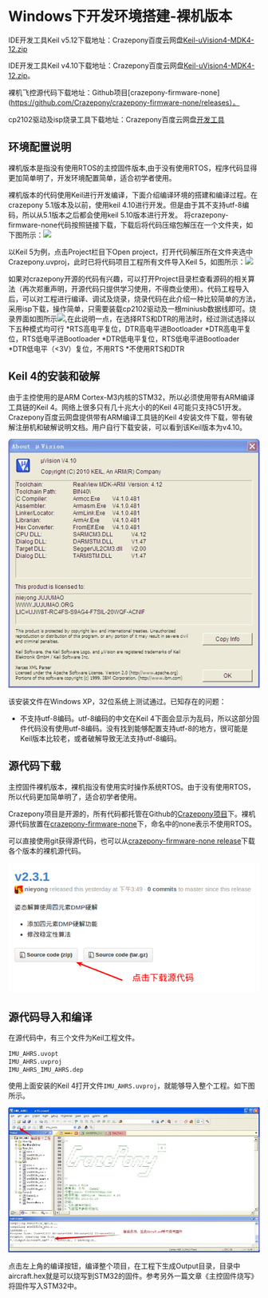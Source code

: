 
#  Windows下开发环境搭建-裸机版本

IDE开发工具Keil v5.12下载地址：Crazepony百度云网盘[Keil-uVision4-MDK4-12.zip]()

IDE开发工具Keil v4.10下载地址：Crazepony百度云网盘[Keil-uVision4-MDK4-12.zip]()。

裸机飞控源代码下载地址：Github项目[crazepony-firmware-none](https://github.com/Crazepony/crazepony-firmware-none/releases）。

cp2102驱动及isp烧录工具下载地址：Crazepony百度云网盘[开发工具](http://pan.baidu.com/s/1eQ1kfPw#path=%252F)
                                 

## 环境配置说明
裸机版本是指没有使用RTOS的主控固件版本,由于没有使用RTOS，程序代码显得更加简单明了，开发环境配置简单，适合初学者使用。

裸机版本的代码使用Keil进行开发编译，下面介绍编译环境的搭建和编译过程。在crazepony 5.1版本及以前，使用keil 4.10进行开发。但是由于其不支持utf-8编码，所以从5.1版本之后都会使用keil 5.10版本进行开发。
  将crazepony-firmware-none代码按照链接下载，下载后将代码压缩包解压在一个文件夹，如下图所示：![](打开源码.png)
  
  以Keil 5为例，点击Project栏目下Open project，打开代码解压所在文件夹选中Crazepony.uvproj，此时已将代码项目工程所有文件导入Keil 5，如图所示：![](已导入文件.png)
  
  如果对crazepony开源的代码有兴趣，可以打开Project目录栏查看源码的相关算法（再次郑重声明，开源代码只提供学习使用，不得商业使用）。代码工程导入后，可以对工程进行编译、调试及烧录，烧录代码在此介绍一种比较简单的方法，采用isp下载，操作简单，只需要装载cp2102驱动及一根miniusb数据线即可。烧录界面如图所示![](烧写.png),在此说明一点，在选择RTS和DTR的用法时，经过测试选择以下五种模式均可行
  *RTS高电平复位，DTR高电平进Bootloader
  *DTR高电平复位，RTS低电平进Bootloader
  *DTR低电平复位，RTS低电平进Bootloader
  *DTR低电平（<3V）复位，不用RTS
  *不使用RTS和DTR
  

## Keil 4的安装和破解
由于主控使用的是ARM Cortex-M3内核的STM32，所以必须使用带有ARM编译工具链的Keil 4。网络上很多只有几十兆大小的的Keil 4可能只支持C51开发。Crazepony百度云网盘提供带有ARM编译工具链的Keil 4安装文件下载，带有破解注册机和破解说明文档。用户自行下载安装，可以看到该Keil版本为v4.10。

![](/assets/img/keil-version.jpg)

该安装文件在Windows XP，32位系统上测试通过。已知存在的问题： 

* 不支持utf-8编码。utf-8编码的中文在Keil 4下面会显示为乱码，所以这部分固件代码没有使用utf-8编码。没有找到能够配置支持utf-8的地方，很可能是Keil版本比较老，或者破解导致无法支持utf-8编码。

## 源代码下载
主控固件裸机版本，裸机指没有使用实时操作系统RTOS。由于没有使用RTOS，所以代码更加简单明了，适合初学者使用。

Crazepony项目是开源的，所有代码都托管在Github的[Crazepony项目](https://github.com/Crazepony)下。裸机源代码放置在[crazepony-firmware-none](https://github.com/Crazepony/crazepony-firmware-none)下，命名中的none表示不使用RTOS。

可以直接使用git获得源代码，也可以从[crazepony-firmware-none release](https://github.com/Crazepony/crazepony-firmware-none/releases)下载各个版本的裸机源代码。

![](/assets/img/git-download.png)

## 源代码导入和编译
在源代码中，有三个文件为Keil工程文件。

```
IMU_AHRS.uvopt
IMU_AHRS.uvproj
IMU_AHRS_IMU_AHRS.dep
```
使用上面安装的Keil 4打开文件`IMU_AHRS.uvproj`，就能够导入整个工程。如下图所示。

![](/assets/img/keil-build.jpg)

点击左上角的编译按钮，编译整个项目，在工程下生成Output目录，目录中aircraft.hex就是可以烧写到STM32的固件。参考另外一篇文章《主控固件烧写》将固件写入STM32中。
